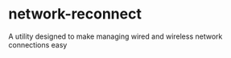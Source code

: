 network-reconnect
=================

A utility designed to make managing wired and wireless network connections easy
